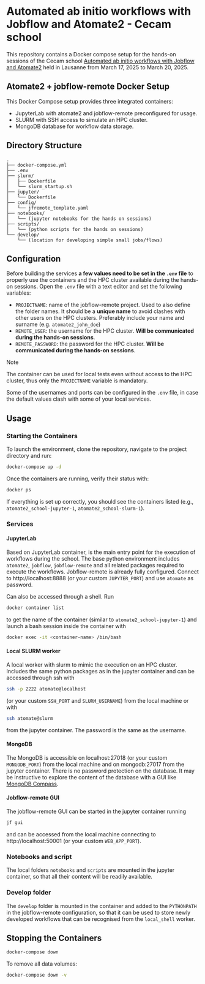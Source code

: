 # Automated ab initio workflows with Jobflow and Atomate2 - Cecam school

This repository contains a Docker compose setup for the hands-on sessions of the
Cecam school [Automated ab initio workflows with Jobflow and Atomate2](https://www.cecam.org/workshop-details/automated-ab-initio-workflows-with-jobflow-and-atomate2-1276) 
held in Lausanne from March 17, 2025 to March 20, 2025.


## Atomate2 + jobflow-remote Docker Setup

This Docker Compose setup provides three integrated containers:
- JupyterLab with atomate2 and jobflow-remote preconfigured for usage.
- SLURM with SSH access to simulate an HPC cluster.
- MongoDB database for workflow data storage.

## Directory Structure

```
.
├── docker-compose.yml
├── .env
├── slurm/
│   ├── Dockerfile
│   └── slurm_startup.sh
├── jupyter/
│   └── Dockerfile
├── config/
│   └── jfremote_template.yaml
├── notebooks/
│   └── (jupyter notebooks for the hands on sessions)
├── scripts/
│   └── (python scripts for the hands on sessions)
└── develop/
    └── (location for developing simple small jobs/flows)
```

## Configuration

Before building the services **a few values need to be set in the `.env` file** to properly
use the containers and the HPC cluster available during the hands-on sessions. Open the 
`.env` file with a text editor and set the following variables:

* `PROJECTNAME`: name of the jobflow-remote project. Used to also define the folder names.
  It should be a **unique name** to avoid clashes with other users on the HPC clusters.
  Preferably include your name and surname (e.g. `atomate2_john_doe`)
* `REMOTE_USER`: the username for the HPC cluster. **Will be communicated during the hands-on sessions**.
* `REMOTE_PASSWORD`: the password for the HPC cluster. **Will be communicated during the hands-on sessions**.

> [!NOTE]
> The container can be used for local tests even without access to the HPC cluster, thus only
> the `PROJECTNAME` variable is mandatory.

Some of the usernames and ports can be configured in the `.env` file, in case the default values
clash with some of your local services. 

## Usage

### Starting the Containers

To launch the environment, clone the repository, navigate to the project directory and run:

```bash
docker-compose up -d
```

Once the containers are running, verify their status with:

```bash
docker ps
```

If everything is set up correctly, you should see the containers listed (e.g., `atomate2_school-jupyter-1`, 
`atomate2_school-slurm-1`).


### Services

#### JupyterLab

Based on JupyterLab container, is the main entry point for the execution of workflows during the school. 
The base python environment includes `atomate2`, `jobflow`, `jobflow-remote` and all related 
packages required to execute the workflows. 
Jobflow-remote is already fully configured. 
Connect to http://localhost:8888 (or your custom `JUPYTER_PORT`) and use `atomate` as password.

Can also be accessed through a shell. Run
```bash
docker container list
```
to get the name of the container (similar to `atomate2_school-jupyter-1`) and launch a bash
session inside the container with 
```bash
docker exec -it <container-name> /bin/bash 
```

#### Local SLURM worker

A local worker with slurm to mimic the execution on an HPC cluster. Includes the same
python packages as in the jupyter container and can be accessed through ssh with
```bash
ssh -p 2222 atomate@localhost
```
(or your custom `SSH_PORT` and `SLURM_USERNAME`) from the local machine or with
```bash
ssh atomate@slurm
```
from the jupyter container.
The password is the same as the username.

#### MongoDB

The MongoDB is accessible on localhost:27018 (or your custom `MONGODB_PORT`) from the local 
machine and on mongodb:27017 from the jupyter container. There is no password protection
on the database.
It may be instructive to explore the content of the database with a GUI like
[MongoDB Compass](https://www.mongodb.com/products/tools/compass).

#### Jobflow-remote GUI

The jobflow-remote GUI can be started in the jupyter container running
```bash
jf gui
```
and can be accessed from the local machine connecting to http://localhost:50001 (or your custom `WEB_APP_PORT`).


### Notebooks and script

The local folders `notebooks` and `scripts` are mounted in the jupyter container, so that all their
content will be readily available.

### Develop folder

The `develop` folder is mounted in the container and added to the `PYTHONPATH` in the jobflow-remote
configuration, so that it can be used to store newly developed workflows that can be recognised from the
`local_shell` worker.

## Stopping the Containers

```bash
docker-compose down
```

To remove all data volumes:
```bash
docker-compose down -v
```
